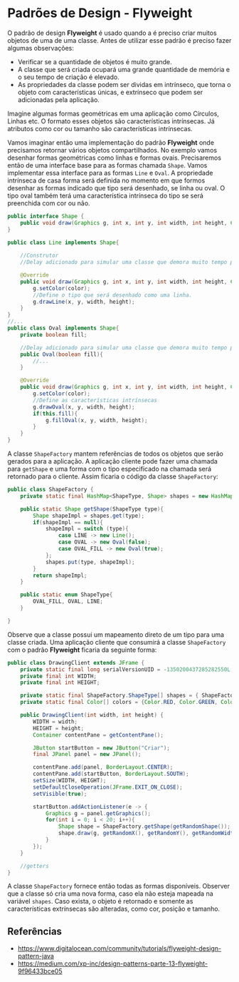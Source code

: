 # Padrões de Design - Flyweight

O padrão de design **Flyweight** é usado quando a é preciso criar muitos objetos de uma
de uma classe. Antes de utilizar esse padrão é preciso fazer algumas observações:
- Verificar se a quantidade de objetos é muito grande.
- A classe que será criada ocupará uma grande quantidade de memória e o seu tempo de
  criação é elevado.
- As propriedades da classe podem ser dividas em intrínseco, que torna o objeto
  com características únicas, e extrínseco que podem ser adicionadas pela aplicação.

Imagine algumas formas geométricas em uma aplicação como Círculos, Linhas etc. O formato
esses objetos são características intrínsecas. Já atributos como cor ou tamanho são
características intrínsecas.

Vamos imaginar então uma implementação do padrão **Flyweight** onde precisamos retornar
vários objetos compartilhados. No exemplo vamos desenhar formas geométricas como linhas e
formas ovais. Precisaremos então de uma interface base para as formas chamada ``Shape``.
Vamos implementar essa interface para as formas ``Line`` e ``Oval``. A propriedade intrínseca
de casa forma será definida no momento em que formos desenhar as formas indicado que tipo
será desenhado, se linha ou oval. O tipo oval também terá uma característica intrínseca do tipo
se será preenchida com cor ou não.

```java
public interface Shape {
    public void draw(Graphics g, int x, int y, int width, int height, Color color);
}
```
```java
public class Line implements Shape{
    
    //Construtor
    //Delay adicionado para simular uma classe que demora muito tempo para carregar

    @Override
    public void draw(Graphics g, int x, int y, int width, int height, Color color) {
        g.setColor(color);
        //Define o tipo que será desenhado como uma linha.
        g.drawLine(x, y, width, height);
    }
}
//...
public class Oval implements Shape{
    private boolean fill;

    //Delay adicionado para simular uma classe que demora muito tempo para carregar
    public Oval(boolean fill){
        //...
    }

    @Override
    public void draw(Graphics g, int x, int y, int width, int height, Color color) {
        g.setColor(color);
        //Define as características intrínsecas
        g.drawOval(x, y, width, height);
        if(this.fill){
            g.fillOval(x, y, width, height);
        }
    }
}
```
A classe ``ShapeFactory`` mantem referências de todos os objetos que serão gerados para a
aplicação. A aplicação cliente pode fazer uma chamada para ``getShape`` e uma forma com
o tipo especificado na chamada será retornado para o cliente. Assim ficaria o código da
classe ``ShapeFactory``:

```java
public class ShapeFactory {
    private static final HashMap<ShapeType, Shape> shapes = new HashMap<>();

    public static Shape getShape(ShapeType type){
        Shape shapeImpl = shapes.get(type);
        if(shapeImpl == null){
            shapeImpl = switch (type){
                case LINE -> new Line();
                case OVAL -> new Oval(false);
                case OVAL_FILL -> new Oval(true);
            };
            shapes.put(type, shapeImpl);
        }
        return shapeImpl;
    }

    public static enum ShapeType{
        OVAL_FILL, OVAL, LINE;
    }

}
```
Observe que a classe possui um mapeamento direto de um tipo para uma classe criada.
Uma aplicação cliente que consumirá a classe ``ShapeFactory`` com o padrão **Flyweight**
ficaria da seguinte forma:

```java
public class DrawingClient extends JFrame {
    private static final long serialVersionUID = -1350200437285282550L;
    private final int WIDTH;
    private final int HEIGHT;

    private static final ShapeFactory.ShapeType[] shapes = { ShapeFactory.ShapeType.LINE, ShapeFactory.ShapeType.OVAL_FILL, ShapeFactory.ShapeType.OVAL };
    private static final Color[] colors = {Color.RED, Color.GREEN, Color.YELLOW};

    public DrawingClient(int width, int height) {
        WIDTH = width;
        HEIGHT = height;
        Container contentPane = getContentPane();

        JButton startButton = new JButton("Criar");
        final JPanel panel = new JPanel();

        contentPane.add(panel, BorderLayout.CENTER);
        contentPane.add(startButton, BorderLayout.SOUTH);
        setSize(WIDTH, HEIGHT);
        setDefaultCloseOperation(JFrame.EXIT_ON_CLOSE);
        setVisible(true);

        startButton.addActionListener(e -> {
            Graphics g = panel.getGraphics();
            for(int i = 0; i < 20; i++){
                Shape shape = ShapeFactory.getShape(getRandomShape());
                shape.draw(g, getRandomX(), getRandomY(), getRandomWidth(), getRandomHeight(), getRandomColor());
            }
        });
    }

    //getters
}
```

A classe ``ShapeFactory`` fornece então todas as formas disponíveis. Observer que a classe
só cria uma nova forma, caso ela não esteja mapeada na variável ``shapes``. Caso exista,
o objeto é retornado e somente as características extrínsecas são alteradas, como cor,
posição e tamanho.



## Referências
- https://www.digitalocean.com/community/tutorials/flyweight-design-pattern-java
- https://medium.com/xp-inc/design-patterns-parte-13-flyweight-9f96433bce05



